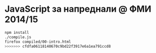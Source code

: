# JavaScript за напреднали @ ФМИ 2014/15

```sh
npm install
./compile.js
firefox compiled/00-intro.html
>>>>>>> cfdfa06118140670c9bd22f3917e6a1ea791ccd8
```
